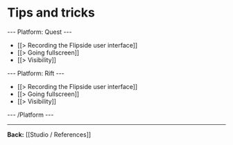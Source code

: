 # Tips and tricks

--- Platform: Quest ---

* [[> Recording the Flipside user interface]]
* [[> Going fullscreen]]
* [[> Visibility]]

--- Platform: Rift ---

* [[> Recording the Flipside user interface]]
* [[> Going fullscreen]]
* [[> Visibility]]


--- /Platform ---

---

**Back:** [[Studio / References]]
